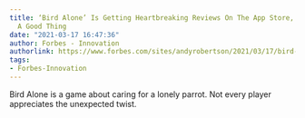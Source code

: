 ```yaml
---
title: ‘Bird Alone’ Is Getting Heartbreaking Reviews On The App Store, But That’s
  A Good Thing
date: "2021-03-17 16:47:36"
author: Forbes - Innovation
authorlink: https://www.forbes.com/sites/andyrobertson/2021/03/17/bird-alone-is-getting-heartbreaking-reviews-on-the-app-store-but-thats-a-good-thing/
tags:
- Forbes-Innovation
---
```

Bird Alone is a game about caring for a lonely parrot. Not every player appreciates the unexpected twist.